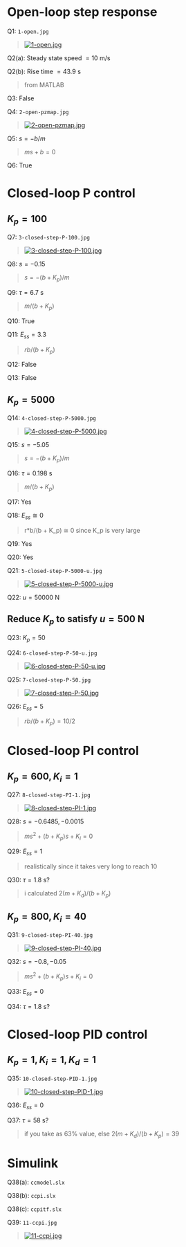 # Open-loop step response
Q1: `1-open.jpg`
> [![1-open.jpg](plots/1-open.jpg)](plots/1-open.jpg)

Q2(a): Steady state speed $= 10$ m/s

Q2(b): Rise time $= 43.9$ s
> from MATLAB

Q3: False

Q4: `2-open-pzmap.jpg`
> [![2-open-pzmap.jpg](plots/2-open-pzmap.jpg)](plots/2-open-pzmap.jpg)

Q5: $s = -b/m$
> $ms + b = 0$

Q6: True

# Closed-loop P control
## $K_p = 100$
Q7: `3-closed-step-P-100.jpg`
> [![3-closed-step-P-100.jpg](plots/3-closed-step-P-100.jpg)](plots/3-closed-step-P-100.jpg)

Q8: $s = -0.15$
> $s = -(b + K_p)/m$

Q9: $τ = 6.7$ s
> $m/(b + K_p)$

Q10: True

Q11: $E_{ss} = 3.3$
> $rb/(b + K_p)$

Q12: False

Q13: False

## $K_p = 5000$
Q14: `4-closed-step-P-5000.jpg`
> [![4-closed-step-P-5000.jpg](plots/4-closed-step-P-5000.jpg)](plots/4-closed-step-P-5000.jpg)

Q15: $s = -5.05$
> $s = -(b + K_p)/m$

Q16: $τ = 0.198$ s
> $m/(b + K_p)$

Q17: Yes

Q18: $E_{ss} ≅ 0$
> r*b/(b + K_p) ≅ 0 since K_p is very large

Q19: Yes

Q20: Yes

Q21: `5-closed-step-P-5000-u.jpg`
> [![5-closed-step-P-5000-u.jpg](plots/5-closed-step-P-5000-u.jpg)](plots/5-closed-step-P-5000-u.jpg)

Q22: $u = 50000$ N

## Reduce $K_p$ to satisfy $u = 500$ N
Q23: $K_p = 50$

Q24: `6-closed-step-P-50-u.jpg`
> [![6-closed-step-P-50-u.jpg](plots/6-closed-step-P-50-u.jpg)](plots/6-closed-step-P-50-u.jpg)

Q25: `7-closed-step-P-50.jpg`
> [![7-closed-step-P-50.jpg](plots/7-closed-step-P-50.jpg)](plots/7-closed-step-P-50.jpg)

Q26: $E_{ss} = 5$
> $rb/(b + K_p) = 10/2$

# Closed-loop PI control
## $K_p = 600, K_i = 1$
Q27: `8-closed-step-PI-1.jpg`
> [![8-closed-step-PI-1.jpg](plots/8-closed-step-PI-1.jpg)](plots/8-closed-step-PI-1.jpg)

Q28: $s = -0.6485, -0.0015$
> $ms^2 + (b + K_p)s + K_i = 0$

Q29: $E_{ss} = 1$
> realistically since it takes very long to reach 10

Q30: $τ = 1.8$ s?
> i calculated $2(m + K_d)/(b + K_p)$

## $K_p = 800, K_i = 40$
Q31: `9-closed-step-PI-40.jpg`
> [![9-closed-step-PI-40.jpg](plots/9-closed-step-PI-40.jpg)](plots/9-closed-step-PI-40.jpg)

Q32: $s = -0.8, -0.05$
> $ms^2 + (b + K_p)s + K_i = 0$

Q33: $E_{ss} = 0$

Q34: $τ = 1.8$ s? 

# Closed-loop PID control
## $K_p = 1, K_i = 1, K_d = 1$
Q35: `10-closed-step-PID-1.jpg`
> [![10-closed-step-PID-1.jpg](plots/10-closed-step-PID-1.jpg)](plots/10-closed-step-PID-1.jpg)

Q36: $E_{ss} = 0$

Q37: $τ = 58$ s?
> if you take as 63% value, else $2(m + K_d)/(b + K_p) = 39$

# Simulink
Q38(a): `ccmodel.slx`

Q38(b): `ccpi.slx`

Q38(c): `ccpitf.slx`

Q39: `11-ccpi.jpg`
> [![11-ccpi.jpg](plots/11-ccpi.jpg)](plots/11-ccpi.jpg)